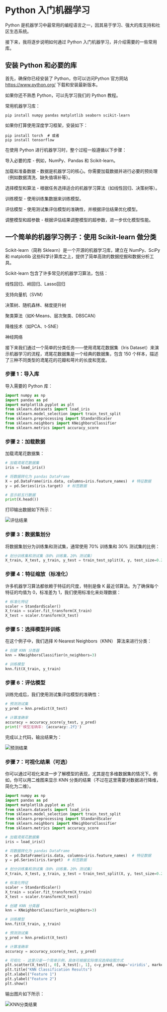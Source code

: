 # Python 入门机器学习

Python 是机器学习中最常用的编程语言之一，因其易于学习、强大的库支持和社区生态系统。

接下来，我将逐步说明如何通过 Python 入门机器学习，并介绍需要的一些常用库。

## 安装 Python 和必要的库

首先，确保你已经安装了 Python，你可以访问Python 官方网站 https://www.python.org/ 下载和安装最新版本。

如果你还不熟悉 Python，可以先学习我们的 Python 教程。

常用机器学习库：

```shell
pip install numpy pandas matplotlib seaborn scikit-learn
```

如果你打算使用深度学习框架，安装如下：

```shell
pip install torch  # 或者
pip install tensorflow
```

在使用 Python 进行机器学习时，整个过程一般遵循以下步骤：

导入必要的库 - 例如，NumPy、Pandas 和 Scikit-learn。

加载和准备数据 - 数据是机器学习的核心。你需要加载数据并进行必要的预处理（例如数据清洗、缺失值填补等）。

选择模型和算法 - 根据任务选择适合的机器学习算法（如线性回归、决策树等）。

训练模型 - 使用训练集数据来训练模型。

评估模型 - 使用测试集评估模型的准确性，并根据评估结果优化模型。

调整模型和超参数 - 根据评估结果调整模型的超参数，进一步优化模型性能。


## 一个简单的机器学习例子：使用 Scikit-learn 做分类

Scikit-learn（简称 Sklearn）是一个开源的机器学习库，建立在 NumPy、SciPy 和 matplotlib 这些科学计算库之上，提供了简单高效的数据挖掘和数据分析工具。

Scikit-learn 包含了许多常见的机器学习算法，包括：

线性回归、岭回归、Lasso回归

支持向量机（SVM）

决策树、随机森林、梯度提升树

聚类算法（如K-Means、层次聚类、DBSCAN）

降维技术（如PCA、t-SNE）

神经网络

接下来我们通过一个简单的分类任务——使用鸢尾花数据集（Iris Dataset）来演示机器学习的流程，鸢尾花数据集是一个经典的数据集，包含 150 个样本，描述了三种不同类型的鸢尾花的花瓣和萼片的长度和宽度。

### 步骤 1：导入库

导入需要的 Python 库：

```python
import numpy as np
import pandas as pd
import matplotlib.pyplot as plt
from sklearn.datasets import load_iris
from sklearn.model_selection import train_test_split
from sklearn.preprocessing import StandardScaler
from sklearn.neighbors import KNeighborsClassifier
from sklearn.metrics import accuracy_score
```

### 步骤 2：加载数据

加载鸢尾花数据集：

```python
# 加载鸢尾花数据集
iris = load_iris()

# 将数据转化为 pandas DataFrame
X = pd.DataFrame(iris.data, columns=iris.feature_names)  # 特征数据
y = pd.Series(iris.target)  # 标签数据

# 显示前五行数据
print(X.head())
```

打印输出数据如下所示：

![评估结果](https://github.com/looken1024/algorithm/blob/main/%E6%9C%BA%E5%99%A8%E5%AD%A6%E4%B9%A0/images/infoflow%202025-05-04%2020-54-55.png)

### 步骤 3：数据集划分

将数据集划分为训练集和测试集，通常使用 70% 训练集和 30% 测试集的比例：

```python
# 划分训练集和测试集（80% 训练集，20% 测试集）
X_train, X_test, y_train, y_test = train_test_split(X, y, test_size=0.2, random_state=42)
```

### 步骤 4：特征缩放（标准化）

许多机器学习算法都依赖于特征的尺度，特别是像 K 最近邻算法。为了确保每个特征的均值为 0，标准差为 1，我们使用标准化来处理数据：

```python
# 标准化特征
scaler = StandardScaler()
X_train = scaler.fit_transform(X_train)
X_test = scaler.transform(X_test)
```

### 步骤 5：选择模型并训练

在这个例子中，我们选择 K-Nearest Neighbors（KNN） 算法来进行分类：

```python
# 创建 KNN 分类器
knn = KNeighborsClassifier(n_neighbors=3)

# 训练模型
knn.fit(X_train, y_train)
```

### 步骤 6：评估模型

训练完成后，我们使用测试集评估模型的准确性：

```python
# 预测测试集
y_pred = knn.predict(X_test)

# 计算准确率
accuracy = accuracy_score(y_test, y_pred)
print(f'模型准确率: {accuracy:.2f}')
```

完成以上代码，输出结果为：

![预测结果](https://github.com/looken1024/algorithm/blob/main/%E6%9C%BA%E5%99%A8%E5%AD%A6%E4%B9%A0/images/infoflow%202025-05-04%2020-55-08.png)

### 步骤 7：可视化结果（可选）

你可以通过可视化来进一步了解模型的表现，尤其是在多维数据集的情况下。例如，你可以用二维图来显示 KNN 分类的结果（不过在这里需要对数据进行降维，简化为二维）。

```python
import numpy as np
import pandas as pd
import matplotlib.pyplot as plt
from sklearn.datasets import load_iris
from sklearn.model_selection import train_test_split
from sklearn.preprocessing import StandardScaler
from sklearn.neighbors import KNeighborsClassifier
from sklearn.metrics import accuracy_score

# 加载鸢尾花数据集
iris = load_iris()

# 将数据转化为 pandas DataFrame
X = pd.DataFrame(iris.data, columns=iris.feature_names)  # 特征数据
y = pd.Series(iris.target)  # 标签数据

# 划分训练集和测试集（80% 训练集，20% 测试集）
X_train, X_test, y_train, y_test = train_test_split(X, y, test_size=0.2, random_state=42)

# 标准化特征
scaler = StandardScaler()
X_train = scaler.fit_transform(X_train)
X_test = scaler.transform(X_test)

# 创建 KNN 分类器
knn = KNeighborsClassifier(n_neighbors=3)

# 训练模型
knn.fit(X_train, y_train)

# 预测测试集
y_pred = knn.predict(X_test)

# 计算准确率
accuracy = accuracy_score(y_test, y_pred)

# 可视化 - 这里只是一个简单示例，具体可根据实际情况选择绘图方式
plt.scatter(X_test[:, 0], X_test[:, 1], c=y_pred, cmap='viridis', marker='o')
plt.title("KNN Classification Results")
plt.xlabel("Feature 1")
plt.ylabel("Feature 2")
plt.show()
```

输出图片如下所示：

![KNN分类结果](https://github.com/looken1024/algorithm/blob/main/%E6%9C%BA%E5%99%A8%E5%AD%A6%E4%B9%A0/images/knn-python-ml-1.png)

